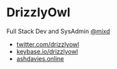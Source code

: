 # DrizzlyOwl
Full Stack Dev and SysAdmin [@mixd](https://www.mixd.co.uk)

- [twitter.com/drizzlyowl](https://twitter.com/DrizzlyOwl)
- [keybase.io/drizzlyowl](https://keybase.io/drizzlyowl)
- [ashdavies.online](http://ashdavies.online/)
